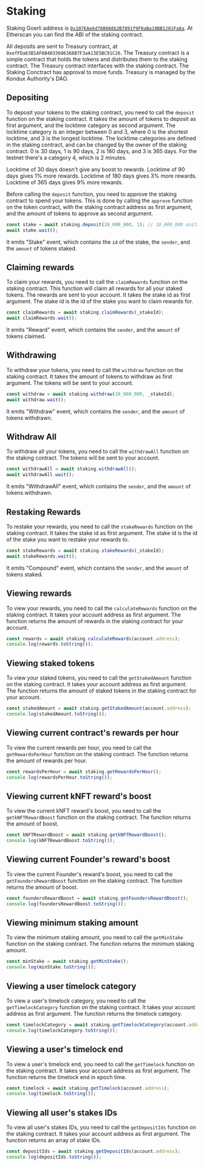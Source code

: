 # Staking

Staking Goerli address is [`0x107EAe6d788068b2B7891f9F0aBa10BB1201Fa8a`](https://goerli.etherscan.io/address/0x107EAe6d788068b2B7891f9F0aBa10BB1201Fa8a#code). At Etherscan you can find the ABI of the staking contract.

All deposits are sent to Treasury contract, at `0xefFDa63B1AF6B4033606368B7F3aA13E5BC91C26`. The Treasury contract is a simple contract that holds the tokens and distributes them to the staking contract. The Treasury contract interfaces with the staking contract. The Staking Conctract has approval to move funds. Treasury is managed by the Kondux Authority's DAO.

## Depositing

To deposit your tokens to the staking contract, you need to call the `deposit` function on the staking contract. It takes the amount of tokens to deposit as first argument, and the locktime category as second argument. The locktime category is an integer between 0 and 3, where 0 is the shortest locktime, and 3 is the longest locktime. The locktime categories are defined in the staking contract, and can be changed by the owner of the staking contract. 0 is 30 days, 1 is 90 days, 2 is 180 days, and 3 is 365 days. For the testnet there's a category 4, which is 2 minutes. 

Locktime of 30 days doesn't give any boost to rewards. Locktime of 90 days gives 1% more rewards. Locktime of 180 days gives 3% more rewards. Locktime of 365 days gives 9% more rewards. 

Before calling the `deposit` function, you need to approve the staking contract to spend your tokens. This is done by calling the `approve` function on the token contract, with the staking contract address as first argument, and the amount of tokens to approve as second argument.
```javascript
const stake = await staking.deposit(10_000_000, 1); // 10_000_000 units staked with locktime of 90 days
await stake.wait();
```

It emits "Stake" event, which contains the `id` of the stake, the `sender`, and the `amount` of tokens staked.

## Claiming rewards

To claim your rewards, you need to call the `claimRewards` function on the staking contract. This function will claim all rewards for all your staked tokens. The rewards are sent to your account. It takes the stake id as first argument. The stake id is the id of the stake you want to claim rewards for.

```javascript
const claimRewards = await staking.claimRewards(_stakeId);
await claimRewards.wait();
```

It emits "Reward" event, which contains the `sender`, and the `amount` of tokens claimed.

## Withdrawing

To withdraw your tokens, you need to call the `withdraw` function on the staking contract. It takes the amount of tokens to withdraw as first argument. The tokens will be sent to your account.

```javascript
const withdraw = await staking.withdraw(10_000_000, _stakeId);
await withdraw.wait();
```

It emits "Withdraw" event, which contains the `sender`, and the `amount` of tokens withdrawn.

## Withdraw All

To withdraw all your tokens, you need to call the `withdrawAll` function on the staking contract. The tokens will be sent to your account.

```javascript
const withdrawAll = await staking.withdrawAll();
await withdrawAll.wait();
```

It emits "WithdrawAll" event, which contains the `sender`, and the `amount` of tokens withdrawn.

## Restaking Rewards

To restake your rewards, you need to call the `stakeRewards` function on the staking contract. It takes the stake id as first argument. The stake id is the id of the stake you want to restake your rewards to. 

```javascript
const stakeRewards = await staking.stakeRewards(_stakeId);
await stakeRewards.wait();
```

It emits "Compound" event, which contains the `sender`, and the `amount` of tokens staked.

## Viewing rewards

To view your rewards, you need to call the `calculateRewards` function on the staking contract. It takes your account address as first argument. The function returns the amount of rewards in the staking contract for your account.

```javascript
const rewards = await staking.calculateRewards(account.address);
console.log(rewards.toString());
```

## Viewing staked tokens

To view your staked tokens, you need to call the `getStakedAmount` function on the staking contract. It takes your account address as first argument. The function returns the amount of staked tokens in the staking contract for your account.

```javascript
const stakedAmount = await staking.getStakedAmount(account.address);
console.log(stakedAmount.toString());
```

## Viewing current contract's rewards per hour

To view the current rewards per hour, you need to call the `getRewardsPerHour` function on the staking contract. The function returns the amount of rewards per hour.

```javascript
const rewardsPerHour = await staking.getRewardsPerHour();
console.log(rewardsPerHour.toString());
```

## Viewing current kNFT reward's boost

To view the current kNFT reward's boost, you need to call the `getkNFTRewardBoost` function on the staking contract. The function returns the amount of boost.

```javascript
const kNFTRewardBoost = await staking.getkNFTRewardBoost();
console.log(kNFTRewardBoost.toString());
```

## Viewing current Founder's reward's boost

To view the current Founder's reward's boost, you need to call the `getFoundersRewardBoost` function on the staking contract. The function returns the amount of boost.

```javascript
const foundersRewardBoost = await staking.getFoundersRewardBoost();
console.log(foundersRewardBoost.toString());
```

## Viewing minimum staking amount

To view the minimum staking amount, you need to call the `getMinStake` function on the staking contract. The function returns the minimum staking amount.

```javascript
const minStake = await staking.getMinStake();
console.log(minStake.toString());
```

## Viewing a user timelock category

To view a user's timelock category, you need to call the `getTimelockCategory` function on the staking contract. It takes your account address as first argument. The function returns the timelock category.

```javascript
const timelockCategory = await staking.getTimelockCategory(account.address);
console.log(timelockCategory.toString());
```

## Viewing a user's timelock end

To view a user's timelock end, you need to call the `getTimelock` function on the staking contract. It takes your account address as first argument. The function returns the timelock end in epoch time.

```javascript
const timelock = await staking.getTimelock(account.address);
console.log(timelock.toString());
```


## Viewing all user's stakes IDs

To view all user's stakes IDs, you need to call the `getDepositIds` function on the staking contract. It takes your account address as first argument. The function returns an array of stake IDs.

```javascript
const depositIds = await staking.getDepositIds(account.address);
console.log(depositIds.toString());
```





